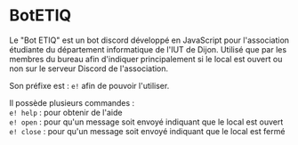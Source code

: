 # BotETIQ 

Le "Bot ETIQ" est un bot discord développé en JavaScript pour l'association étudiante du département informatique de l'IUT de Dijon.
Utilisé que par les membres du bureau afin d'indiquer principalement si le local est ouvert ou non sur le serveur Discord de l'association.

Son préfixe est : ``e!`` afin de pouvoir l'utiliser.  

Il possède plusieurs commandes :    
``e! help`` : pour obtenir de l'aide  
``e! open`` : pour qu'un message soit envoyé indiquant que le local est ouvert   
``e! close`` : pour qu'un message soit envoyé indiquant que le local est fermé
